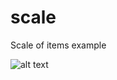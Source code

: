 # scale
Scale of items example

![alt text](https://raw.githubusercontent.com/kirillstepkin/scale/master/output_eSVfyQ.gif)
